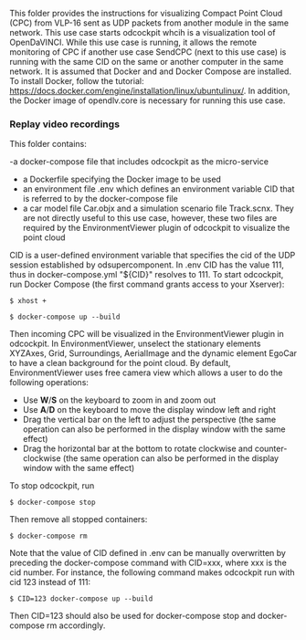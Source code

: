 This folder provides the instructions for visualizing Compact Point Cloud (CPC) from VLP-16 sent as UDP packets from another module in the same network. This use case starts odcockpit whcih is a visualization tool of OpenDaVINCI. While this use case is running, it allows the remote monitoring of CPC if another use case SendCPC (next to this use case) is running with the same CID on the same or another computer in the same network. It is assumed that Docker and and Docker Compose are installed. To install Docker, follow the tutorial: https://docs.docker.com/engine/installation/linux/ubuntulinux/. In addition, the Docker image of opendlv.core is necessary for running this use case.

### Replay video recordings
This folder contains:

-a docker-compose file that includes odcockpit as the micro-service
- a Dockerfile specifying the Docker image to be used
- an environment file .env which defines an environment variable CID that is referred to by the docker-compose file
- a car model file Car.objx and a simulation scenario file Track.scnx. They are not directly useful to this use case, however, these two files are required by the EnvironmentViewer plugin of odcockpit to visualize the point cloud

CID is a user-defined environment variable that specifies the cid of the UDP session established by odsupercomponent. In .env CID has the value 111, thus in docker-compose.yml "${CID}" resolves to 111.  To start odcockpit, run Docker Compose (the first command grants access to your Xserver):

    $ xhost +
    
    $ docker-compose up --build

Then incoming CPC will be visualized in the EnvironmentViewer plugin in odcockpit. In EnvironmentViewer, unselect the stationary elements XYZAxes, Grid, Surroundings, AerialImage and the dynamic element EgoCar to have a clean background for the point cloud. By default, EnvironmentViewer uses free camera view which allows a user to do the following operations:

- Use **W**/**S** on the keyboard to zoom in and zoom out
- Use **A**/**D** on the keyboard to move the display window left and right
- Drag the vertical bar on the left to adjust the perspective (the same operation can also be performed in the display window with the same effect)
- Drag the horizontal bar at the bottom to rotate clockwise and counter-clockwise (the same operation can also be performed in the display window with the same effect)

To stop odcockpit, run

    $ docker-compose stop
    
Then remove all stopped containers:

    $ docker-compose rm

Note that the value of CID defined in .env can be manually overwritten by preceding the docker-compose command with CID=xxx, where xxx is the cid number. For instance, the following command makes odcockpit run with cid 123 instead of 111:

    $ CID=123 docker-compose up --build

Then CID=123 should also be used for docker-compose stop and docker-compose rm accordingly.
